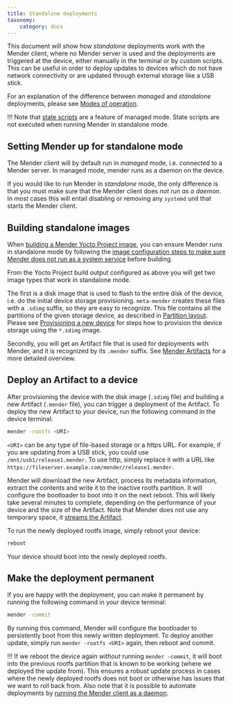 ```yaml
---
title: Standalone deployments
taxonomy:
    category: docs
---
```


This document will show how *standalone* deployments work with the Mender client,
where no Mender server is used and the deployments are triggered at the
device, either manually in the terminal or by custom scripts. This can be useful in order
to deploy updates to devices which do not have network connectivity or
are updated through external storage like a USB stick.

For an explanation of the difference between *managed* and *standalone* deployments, please see
[Modes of operation](../overview#modes-of-operation).

!!! Note that [state scripts](../../artifacts/state-scripts) are a feature of managed mode.  State scripts are not executed when running Mender in standalone mode.


## Setting Mender up for standalone mode

The Mender client will by default run in *managed* mode, i.e. connected to a Mender server.
In managed mode, mender runs as a daemon on the device.

If you would like to run Mender in *standalone* mode, the only difference is that you
must make sure that the Mender client does *not run as a daemon*. In most cases this
will entail disabling or removing any `systemd` unit that starts the Mender client.


## Building standalone images

When [building a Mender Yocto Project image](../../artifacts/building-mender-yocto-image),
you can ensure Mender runs in standalone mode by following the
[image configuration steps to make sure Mender does not run as a system service](../../artifacts/image-configuration#disabling-mender-as-a-system-service)
before building.

From the Yocto Project build output configured as above you will get two
image types that work in standalone mode.

The first is a disk image that is used to flash to the entire disk of the
device, i.e. do the initial device storage provisioning.
`meta-mender` creates these files with a `.sdimg`
suffix, so they are easy to recognize. This file contains
all the partitions of the given storage device, as
described in [Partition layout](../../devices/partition-layout).
Please see [Provisioning a new device](../../artifacts/provisioning-a-new-device)
for steps how to provision the device storage using the `*.sdimg` image.

Secondly, you will get an Artifact file that is used for deployments with Mender,
and it is recognized by its `.mender` suffix.
See [Mender Artifacts](../../architecture/mender-artifacts)
for a more detailed overview.


## Deploy an Artifact to a device

After provisioning the device with the disk image (`.sdimg` file) and building a new Artifact (`.mender` file),
you can trigger a deployment of the Artifact.
To deploy the new Artifact to your device, run the following command in the device terminal:


```bash
mender -rootfs <URI>
```

`<URI>` can be any type of file-based storage or a https URL.
For example, if you are updating from a USB stick, you could use `/mnt/usb1/release1.mender`.
To use http, simply replace it with a URL like `https://fileserver.example.com/mender/release1.mender`.

Mender will download the new Artifact, process its metadata information, extract the contents and write it to the inactive rootfs partition. It will configure the bootloader to boot into it on the next reboot. This will likely take several minutes to complete, depending on the performance of your device and the size of the Artifact.
Note that Mender does not use any temporary space, it [streams the Artifact](../mender-artifacts#streaming-and-compression).

To run the newly deployed rootfs image, simply reboot your device:

```bash
reboot
```

Your device should boot into the newly deployed rootfs.


## Make the deployment permanent

If you are happy with the deployment, you can make it permanent by running the following command in your device terminal:

```bash
mender -commit
```

By running this command, Mender will configure the bootloader to persistently boot from this newly written deployment. To deploy another update, simply run `mender -rootfs <URI>` again, then reboot and commit.

!!! If we reboot the device again *without* running `mender -commit`, it will boot into the previous rootfs partition that is known to be working (where we deployed the update from). This ensures a robust update process in cases where the newly deployed rootfs does not boot or otherwise has issues that we want to roll back from. Also note that it is possible to automate deployments by [running the Mender client as a daemon](../../architecture/overview#modes-of-operation).
